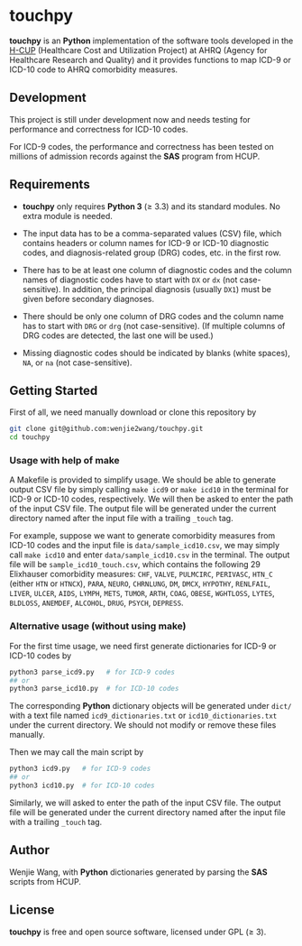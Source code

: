 # touchpy

**touchpy** is an **Python** implementation of the software tools developed in
the [H-CUP][hcup] (Healthcare Cost and Utilization Project) at AHRQ (Agency for
Healthcare Research and Quality) and it provides functions to map ICD-9 or
ICD-10 code to AHRQ comorbidity measures.


<!-- # Comparison with other implementation -->

<!-- - SAS programs from HCUP -->

<!-- - R package -->


## Development

This project is still under development now and needs testing for performance
and correctness for ICD-10 codes.

For ICD-9 codes, the performance and correctness has been tested on millions of
admission records against the **SAS** program from HCUP.


## Requirements

- **touchpy** only requires **Python 3** (&ge; 3.3) and its standard modules.
  No extra module is needed.

- The input data has to be a comma-separated values (CSV) file, which contains
  headers or column names for ICD-9 or ICD-10 diagnostic codes, and
  diagnosis-related group (DRG) codes, etc. in the first row.

- There has to be at least one column of diagnostic codes and the column names
  of diagnostic codes have to start with `DX` or `dx` (not case-sensitive). In
  addition, the principal diagnosis (usually `DX1`) must be given before
  secondary diagnoses.

- There should be only one column of DRG codes and the column name has to start
  with `DRG` or `drg` (not case-sensitive). (If multiple columns of DRG codes
  are detected, the last one will be used.)

- Missing diagnostic codes should be indicated by blanks (white spaces), `NA`,
  or `na` (not case-sensitive).


## Getting Started

First of all, we need manually download or clone this repository by

```bash
git clone git@github.com:wenjie2wang/touchpy.git
cd touchpy
```


### Usage with help of make

A Makefile is provided to simplify usage.  We should be able to generate output
CSV file by simply calling `make icd9` or `make icd10` in the terminal for ICD-9
or ICD-10 codes, respectively.  We will then be asked to enter the path of the
input CSV file.  The output file will be generated under the current directory
named after the input file with a trailing `_touch` tag.


For example, suppose we want to generate comorbidity measures from ICD-10 codes
and the input file is `data/sample_icd10.csv`, we may simply call `make icd10`
and enter `data/sample_icd10.csv` in the terminal.  The output file will be
`sample_icd10_touch.csv`, which contains the following 29 Elixhauser comorbidity
measures: `CHF`, `VALVE`, `PULMCIRC`, `PERIVASC`, `HTN_C` (either `HTN` or
`HTNCX`), `PARA`, `NEURO`, `CHRNLUNG`, `DM`, `DMCX`, `HYPOTHY`, `RENLFAIL`,
`LIVER`, `ULCER`, `AIDS`, `LYMPH`, `METS`, `TUMOR`, `ARTH`, `COAG`, `OBESE`,
`WGHTLOSS`, `LYTES`, `BLDLOSS`, `ANEMDEF`, `ALCOHOL`, `DRUG`, `PSYCH`,
`DEPRESS`.


### Alternative usage (without using make)

For the first time usage, we need first generate dictionaries for ICD-9 or
ICD-10 codes by

```bash
python3 parse_icd9.py   # for ICD-9 codes
## or
python3 parse_icd10.py  # for ICD-10 codes
```

The corresponding **Python** dictionary objects will be generated under `dict/`
with a text file named `icd9_dictionaries.txt` or `icd10_dictionaries.txt` under
the current directory.  We should not modify or remove these files manually.

Then we may call the main script by

```bash
python3 icd9.py   # for ICD-9 codes
## or
python3 icd10.py  # for ICD-10 codes
```

Similarly, we will asked to enter the path of the input CSV file.  The output
file will be generated under the current directory named after the input file
with a trailing `_touch` tag.


## Author

Wenjie Wang, with **Python** dictionaries generated by parsing the **SAS**
scripts from HCUP.


## License

**touchpy** is free and open source software, licensed under GPL (&ge; 3).



[hcup]: https://www.hcup-us.ahrq.gov/
